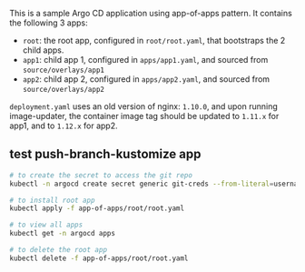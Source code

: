This is a sample Argo CD application using app-of-apps pattern. It contains the following 3 apps:
* `root`: the root app, configured in `root/root.yaml`, that bootstraps the 2 child apps.
* `app1`: child app 1, configured in `apps/app1.yaml`, and sourced from `source/overlays/app1`
* `app2`: child app 2, configured in `apps/app2.yaml`, and sourced from `source/overlays/app2`

`deployment.yaml` uses an old version of nginx: `1.10.0`, and upon running
image-updater, the container image tag should be updated to `1.11.x` for app1,
and to `1.12.x` for app2.

## test push-branch-kustomize app
```bash
# to create the secret to access the git repo
kubectl -n argocd create secret generic git-creds --from-literal=username=xxx --from-literal=password=xxx

# to install root app
kubectl apply -f app-of-apps/root/root.yaml

# to view all apps
kubectl get -n argocd apps

# to delete the root app
kubectl delete -f app-of-apps/root/root.yaml

```